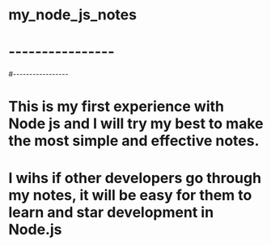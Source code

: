 # my_node_js_notes
# ----------------
#-----------------

# This is my first experience with Node js and I will try my best to make the most simple and effective notes.
# I wihs if other developers go through my notes, it will be easy for them to learn and star development in Node.js



